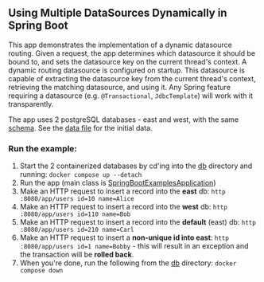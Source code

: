 ## Using Multiple DataSources Dynamically in Spring Boot

This app demonstrates the implementation of a dynamic datasource routing.
Given a request, the app determines which datasource it should be bound to, 
and sets the datasource key on the current thread's context.
A dynamic routing datasource is configured on startup. This datasource is capable of extracting the datasource key
from the current thread's context, retrieving the matching datasource, and using it.
Any Spring feature requiring a datasource (e.g. `@Transactional`, `JdbcTemplate`) will work with it transparently.

The app uses 2 postgreSQL databases - east and west, with the same [schema](src/main/resources/schema.sql).
See the [data file](src/main/resources/data.sql) for the initial data.

### Run the example:
1. Start the 2 containerized databases by cd'ing into the [db](db) directory and running: `docker compose up --detach`
2. Run the app (main class is [SpringBootExamplesApplication](src/main/java/com/att/training/springboot/examples/SpringBootExamplesApplication.java))
3. Make an HTTP request to insert a record into the **east** db: `http :8080/app/users id=10 name=Alice`
4. Make an HTTP request to insert a record into the **west** db: `http :8080/app/users id=110 name=Bob`
5. Make an HTTP request to insert a record into the **default** (east) db: `http :8080/app/users id=210 name=Carl`
6. Make an HTTP request to insert a **non-unique id into east**: `http :8080/app/users id=1 name=Bobby` - this will
result in an exception and the transaction will be **rolled back**.
7. When you're done, run the following from the [db](db) directory: `docker compose down`

